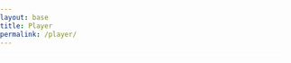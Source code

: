 ```yaml
---
layout: base
title: Player
permalink: /player/
---
```


<style>
    #gameCanvas {
        margin: 0;
        border: 1px solid white;
        display: block;
    }
    body, html {
        margin: 0;
        padding: 0;
        overflow: hidden;
        width: 100%;
        height: 100%;
    }
</style>

<canvas id='gameCanvas'></canvas>

<script type="module">
    import GameControl from '{{site.baseurl}}/assets/js/player/GameControl.js';

    GameControl.start();

</script>
